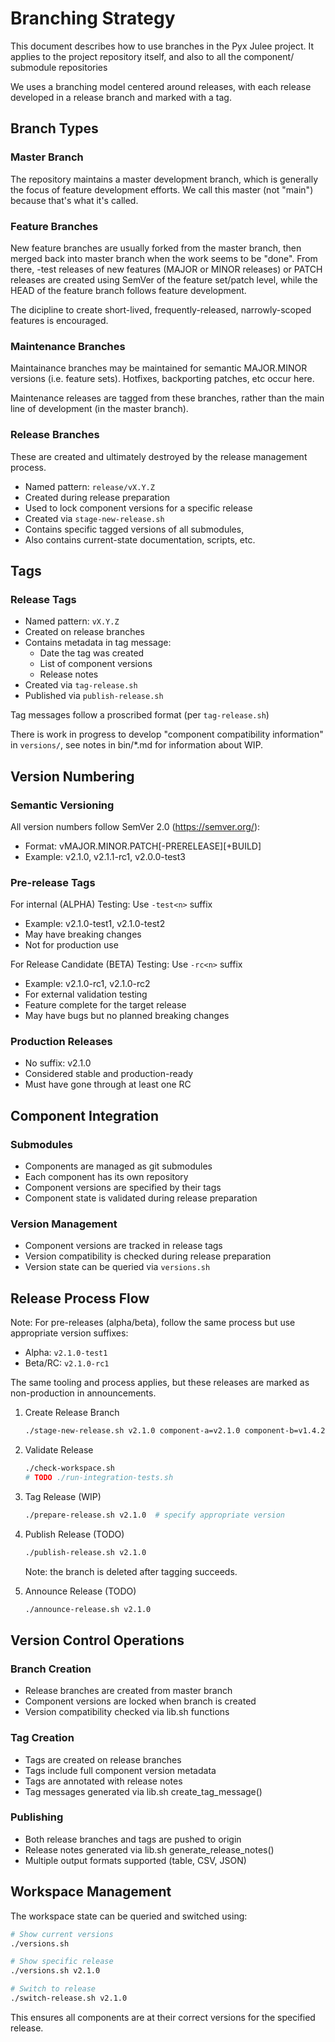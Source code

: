 # Branching Strategy

This document describes how to use branches in the Pyx Julee project.
It applies to the project repository itself,
and also to all the component/ submodule repositories

We uses a branching model centered around releases,
with each release developed in a release branch and marked with a tag.

## Branch Types

### Master Branch
The repository maintains a master development branch,
which is generally the focus of feature development efforts.
We call this master (not "main") because that's what it's called.

### Feature Branches
New feature branches are usually forked from the master branch,
then merged back into master branch when the work seems to be "done".
From there, -test releases of new features (MAJOR or MINOR releases)
or PATCH releases are created using SemVer of the feature set/patch level,
while the HEAD of the feature branch follows feature development.

The dicipline to create short-lived, frequently-released,
narrowly-scoped features is encouraged. 

### Maintenance Branches
Maintainance branches may be maintained for semantic MAJOR.MINOR versions
(i.e. feature sets). Hotfixes, backporting patches, etc occur here.

Maintenance releases are tagged from these branches, rather
than the main line of development (in the master branch).

### Release Branches

These are created and ultimately destroyed by the release management process.

- Named pattern: `release/vX.Y.Z`
- Created during release preparation
- Used to lock component versions for a specific release
- Created via `stage-new-release.sh`
- Contains specific tagged versions of all submodules,
- Also contains current-state documentation, scripts, etc.

## Tags

### Release Tags
- Named pattern: `vX.Y.Z`
- Created on release branches
- Contains metadata in tag message:
  - Date the tag was created
  - List of component versions
  - Release notes
- Created via `tag-release.sh`
- Published via `publish-release.sh`

Tag messages follow a proscribed format (per `tag-release.sh`)

There is work in progress to develop "component compatibility information"
in `versions/`, see notes in bin/*.md for information about WIP.

## Version Numbering

### Semantic Versioning
All version numbers follow SemVer 2.0 (https://semver.org/):
- Format: vMAJOR.MINOR.PATCH[-PRERELEASE][+BUILD]
- Example: v2.1.0, v2.1.1-rc1, v2.0.0-test3

### Pre-release Tags
For internal (ALPHA) Testing: Use `-test<n>` suffix
  - Example: v2.1.0-test1, v2.1.0-test2
  - May have breaking changes
  - Not for production use

For Release Candidate (BETA) Testing: Use `-rc<n>` suffix
  - Example: v2.1.0-rc1, v2.1.0-rc2
  - For external validation testing
  - Feature complete for the target release
  - May have bugs but no planned breaking changes

### Production Releases
- No suffix: v2.1.0
- Considered stable and production-ready
- Must have gone through at least one RC

## Component Integration

### Submodules
- Components are managed as git submodules
- Each component has its own repository
- Component versions are specified by their tags
- Component state is validated during release preparation

### Version Management
- Component versions are tracked in release tags
- Version compatibility is checked during release preparation
- Version state can be queried via `versions.sh`

## Release Process Flow

Note: For pre-releases (alpha/beta), follow the same process but use appropriate version suffixes:
- Alpha: `v2.1.0-test1`
- Beta/RC: `v2.1.0-rc1`

The same tooling and process applies, but these releases are marked as non-production in announcements.

1. Create Release Branch
   ```bash
   ./stage-new-release.sh v2.1.0 component-a=v2.1.0 component-b=v1.4.2
   ```

2. Validate Release
   ```bash
   ./check-workspace.sh
   # TODO ./run-integration-tests.sh
   ```

3. Tag Release (WIP)
   ```bash
   ./prepare-release.sh v2.1.0  # specify appropriate version
   ```

4. Publish Release (TODO)
   ```bash
   ./publish-release.sh v2.1.0
   ```
   Note: the branch is deleted after tagging succeeds. 

5. Announce Release (TODO)
   ```bash
   ./announce-release.sh v2.1.0
   ```

## Version Control Operations

### Branch Creation
- Release branches are created from master branch
- Component versions are locked when branch is created
- Version compatibility checked via lib.sh functions

### Tag Creation
- Tags are created on release branches
- Tags include full component version metadata
- Tags are annotated with release notes
- Tag messages generated via lib.sh create_tag_message()

### Publishing
- Both release branches and tags are pushed to origin
- Release notes generated via lib.sh generate_release_notes()
- Multiple output formats supported (table, CSV, JSON)

## Workspace Management

The workspace state can be queried and switched using:
```bash
# Show current versions
./versions.sh

# Show specific release
./versions.sh v2.1.0

# Switch to release
./switch-release.sh v2.1.0
```

This ensures all components are at their correct versions for the specified release.
